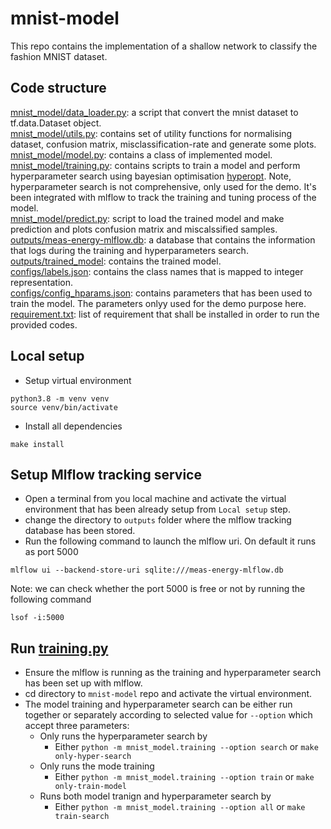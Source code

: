 # mnist-model
This repo contains the implementation of a shallow network to classify the fashion MNIST dataset.

## Code structure
[mnist_model/data_loader.py](mnist_model/data_loader.py): a script that convert the mnist dataset to tf.data.Dataset object. <br>
[mnist_model/utils.py](mnist_model/utils.py): contains set of utility functions for normalising dataset, confusion matrix, misclassification-rate  and generate some plots. <br>
[mnist_model/model.py](mnist_model/model.py): contains a class of implemented model. <br>
[mnist_model/training.py](mnist_model/training.py): contains scripts to train a model and perform hyperparameter search using bayesian optimisation [hyperopt](https://github.com/hyperopt/hyperopt). Note, hyperparameter search is not comprehensive, only used for the demo. It's been integrated with mlflow to track the training and tuning process of the model. <br>
[mnist_model/predict.py](mnist_model/predict.py): script to load the trained model and make prediction and plots confusion matrix and miscalssified samples. <br>
[outputs/meas-energy-mlflow.db](outputs/meas-energy-mlflow.db): a database that contains the information that logs during the training and hyperparameters search. <br>
[outputs/trained_model](outputs/trained_model): contains the trained model. <br>
[configs/labels.json](configs/labels.json): contains the class names that is mapped to integer representation. <br>
[configs/config_hparams.json](configs/config_hparams.json): contains parameters that has been used to train the model. The parameters onlyy used for the demo purpose here. <br>
[requirement.txt](requirement.txt): list of requirement that shall be installed in order to run the provided codes.

## Local setup 
- Setup virtual environment   
```commandline
python3.8 -m venv venv 
source venv/bin/activate 
```
- Install all dependencies 
```commandline
make install
```

## Setup Mlflow tracking service 
- Open a terminal from you local machine and activate the virtual environment that has been already setup from `Local setup` step.
- change the directory to `outputs` folder where the mlflow tracking database has been stored.
- Run the following command to launch the mlflow uri. On default it runs as port 5000 
```commandline
mlflow ui --backend-store-uri sqlite:///meas-energy-mlflow.db
```
Note: we can check whether the port 5000 is free or not by running the following command
```commandline
lsof -i:5000
```
## Run [training.py](mnist_model/training.py)
- Ensure the mlflow is running as the training and hyperparameter search has been set up with mlflow.
- cd directory to `mnist-model` repo and activate the virtual environment.
- The model training and hyperparameter search can be either run together or separately according to selected value for `--option` which accept three parameters:
  - Only runs the hyperparameter search by
    - Either `python -m mnist_model.training --option search` or `make only-hyper-search` 
  - Only runs the mode training
    - Either `python -m mnist_model.training --option train` or `make only-train-model`
  - Runs both model tranign and hyperparameter search by 
    - Either `python -m mnist_model.training --option all` or `make train-search`




